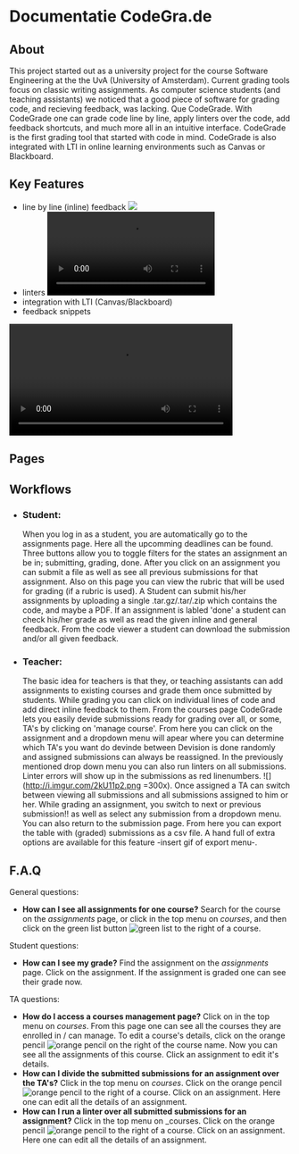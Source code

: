 [green list]: https://i.imgur.com/PUKtXtt.png "green list"
[orange pencil]: https://i.imgur.com/WCmqq4N.png "orange pencil"






Documentatie CodeGra.de
===

About
---

This project started out as a university project for the course Software Engineering at the the UvA (University of Amsterdam). Current grading tools focus on classic writing assignments. As computer science students (and teaching assistants) we noticed that a good piece of software for grading code, and recieving feedback, was lacking. Que CodeGrade. With CodeGrade one can grade code line by line, apply linters over the code, add feedback shortcuts, and much more all in an intuitive interface. CodeGrade is the first grading tool that started with code in mind. CodeGrade is also integrated with LTI in online learning environments such as Canvas or Blackboard.

Key Features
---
* line by line (inline) feedback
  ![](https://i.imgur.com/3yPRL3u.gif)
* linters
  ![](manual_data/linter.ogv)
* integration with LTI (Canvas/Blackboard)
* feedback snippets
<div class="video-container">
<video src="manual_data/snippet.webm" width="400" controls="true" data-setup="{}"></video><p><a href="manual_data/snippet.webm" target="_blank" title="Download ''"></a></p>
</div>


Pages
---


Workflows
---

- ### Student: ###
    When you log in as a student, you are automatically go to the assignments page. Here all the upcomming deadlines can be found. Three buttons allow you to toggle filters for the states an assignment an be in; submitting, grading, done. After you click on an assignment you can submit a file as well as see all previous submissions for that assignment. Also on this page you can view the rubric that will be used for grading (if a rubric is used). A Student can submit his/her assignments by uploading a single .tar.gz/.tar/.zip which contains the code, and maybe a PDF. If an assignment is labled 'done' a student can check his/her grade as well as read the given inline and general feedback. From the code viewer a student can download the submission and/or all given feedback.

- ### Teacher: ###
    The basic idea for teachers is that they, or teaching assistants can add assignments to existing courses and grade them once submitted by students. While grading you can click on individual lines of code and add direct inline feedback to them. From the courses page CodeGrade  lets you easily devide submissions ready for grading over all, or some, TA's by clicking on 'manage course'. From here you can click on the assignment and a dropdown menu will apear where you can determine which TA's you want do devinde between
 Devision is done randomly and assigned submissions can always be reassigned. In the previously mentioned drop down menu you can also run linters on all submissions. Linter errors will show up in the submissions as red linenumbers. ![](http://i.imgur.com/2kU11p2.png =300x).
    Once assigned a TA can switch between viewing all submissions and all submissions assigned to him or her. While grading an assignment, you switch to next or previous submission!!
 as well as select any submission from a dropdown menu. You can also return to the submission page. From here you can export the table with (graded) submissions as a csv file. A hand full of extra options are available for this feature -insert gif of export menu-.



F.A.Q
---
General questions:
- __How can I see all assignments for one course?__
  Search for the course on the _assignments_ page, or click in the top menu on _courses_, and then click on the green list button ![green list] to the right of a course.

Student questions:
- __How can I see my grade?__
  Find the assignment on the _assignments_ page. Click on the assignment. If the assignment is graded one can see their grade now.


TA questions:
- __How do I access a courses management page?__
  Click on in the top menu on _courses_. From this page one can see all the courses they are enrolled in / can manage. To edit a course's details, click on the orange pencil ![orange pencil] on the right of the course name. Now you can see all the assignments of this course. Click an assignment to edit it's details.
- __How can I divide the submitted submissions for an assignment over the TA's?__
  Click in the top menu on _courses_. Click on the orange pencil ![orange pencil] to the right of a course. Click on an assignment. Here one can edit all the details of an assignment.
- __How can I run a linter over all submitted submissions for an assignment?__
  Click in the top menu on _courses. Click on the orange pencil ![orange pencil] to the right of a course. Click on an assignment. Here one can edit all the details of an assignment.
